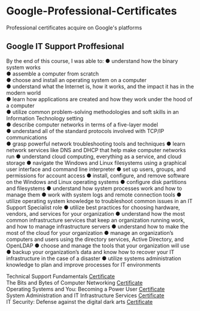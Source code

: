 # Google-Professional-Certificates
Professional certificates acquire on Google's platforms

## Google IT Support Proffesional
By the end of this course, I was able to:
● understand how the binary system works <br>
● assemble a computer from scratch<br>
● choose and install an operating system on a computer<br>
● understand what the Internet is, how it works, and the impact it has in the modern world<br>
● learn how applications are created and how they work under the hood of a computer<br>
● utilize common problem-solving methodologies and soft skills in an Information Technology setting<br>
● describe computer networks in terms of a five-layer model<br>
● understand all of the standard protocols involved with TCP/IP communications<br>
● grasp powerful network troubleshooting tools and techniques
● learn network services like DNS and DHCP that help make computer networks run
● understand cloud computing, everything as a service, and cloud storage
● navigate the Windows and Linux filesystems using a graphical user interface and command line interpreter
● set up users, groups, and permissions for account access
● install, configure, and remove software on the Windows and Linux operating systems
● configure disk partitions and filesystems
● understand how system processes work and how to manage them
● work with system logs and remote connection tools
● utilize operating system knowledge to troubleshoot common issues in an IT Support Specialist role
● utilize best practices for choosing hardware, vendors, and services for your organization
● understand how the most common infrastructure services that keep an organization
running work, and how to manage infrastructure servers
● understand how to make the most of the cloud for your organization
● manage an organization’s computers and users using the directory services, Active Directory, and OpenLDAP
● choose and manage the tools that your organization will use
● backup your organization’s data and know how to recover your IT infrastructure in the case of a disaster
● utilize systems administration knowledge to plan and improve processes for IT environments

Technical Support Fundamentals <a href="https://www.coursera.org/account/accomplishments/verify/F5L7UCLSHSZ8">Certificate</a><br>
The Bits and Bytes of Computer Networking <a href="https://www.coursera.org/account/accomplishments/verify/QH552UWK888U">Certificate</a><br>
Operating Systems and You: Becoming a Power User <a href="https://www.coursera.org/account/accomplishments/verify/DT62LHJWSXWK">Certificate</a><br>
System Administration and IT Infrastructure Services <a href="https://www.coursera.org/account/accomplishments/verify/WPMEJG49UR87">Certificate</a><br>
IT Security: Defense against the digital dark arts <a href="url">Certificate</a><br>
